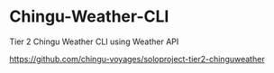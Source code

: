 # Chingu-Weather-CLI
Tier 2 Chingu Weather CLI using Weather API

https://github.com/chingu-voyages/soloproject-tier2-chinguweather